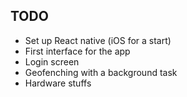 
## TODO
+ Set up React native (iOS for a start)
+ First interface for the app
+ Login screen
+ Geofenching with a background task
+ Hardware stuffs
